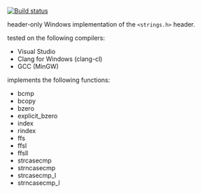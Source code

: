 [![Build status](https://ci.appveyor.com/api/projects/status/gl7l5ac5xtei54ha?svg=true)](https://ci.appveyor.com/project/SSE4/strings-h)

header-only Windows implementation of the `<strings.h>` header.

tested on the following compilers:
- Visual Studio
- Clang for Windows (clang-cl)
- GCC (MinGW)

implements the following functions:
- bcmp
- bcopy
- bzero
- explicit_bzero
- index
- rindex
- ffs
- ffsl
- ffsll
- strcasecmp
- strncasecmp
- strcasecmp_l
- strncasecmp_l
